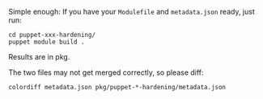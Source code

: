 Simple enough: If you have your `Modulefile` and `metadata.json` ready, just run:

    cd puppet-xxx-hardening/
    puppet module build .

Results are in pkg.

The two files may not get merged correctly, so please diff:

    colordiff metadata.json pkg/puppet-*-hardening/metadata.json
